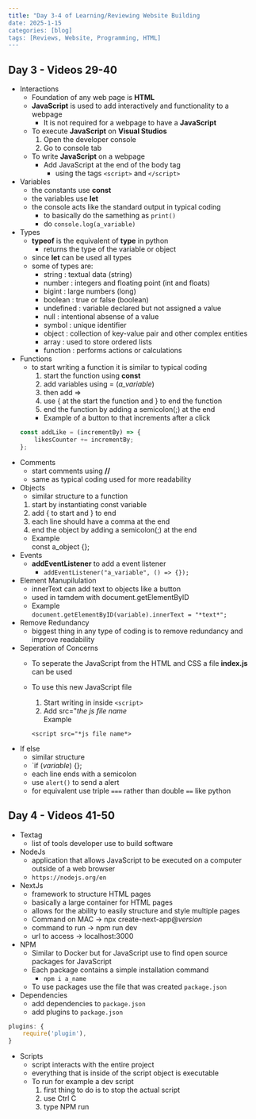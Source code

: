```yaml
---
title: "Day 3-4 of Learning/Reviewing Website Building
date: 2025-1-15
categories: [blog]
tags: [Reviews, Website, Programming, HTML]
---
```

## Day 3 - Videos 29-40
- Interactions
    - Foundation of any web page is **HTML**
    - **JavaScript** is used to add interactively and functionality to a webpage
        - It is not required for a webpage to have a **JavaScript**
    - To execute **JavaScript** on **Visual Studios**
        1. Open the developer console
        2. Go to console tab
    - To write **JavaScript** on a webpage
        - Add JavaScript at the end of the body tag 
            - using the tags `<script>` and `</script>`
- Variables
    - the constants use **const**
    - the variables use **let**
    - the console acts like the standard output in typical coding
        - to basically do the samething as `print()`
        - do `console.log(a_variable)`
- Types
    - **typeof** is the equivalent of **type** in python
        - returns the type of the variable or object
    - since **let** can be used all types
    - some of types are: 
        - string : textual data (string)
        - number : integers and floating point (int and floats)
        - bigint : large numbers (long)
        - boolean : true or false (boolean)
        - undefined : variable declared but not assigned a value
        - null : intentional absense of a value
        - symbol : unique identifier
        - object : collection of key-value pair and other complex entities
        - array : used to store ordered lists
        - function : performs actions or calculations
- Functions
    - to start writing a function it is similar to typical coding
        1. start the function using **const**
        2. add variables using = (*a_variable*)
        3. then add =>
        4. use { at the start the function and } to end the function
        5. end the function by adding a semicolon(;) at the end
        - Example of a button to that increments after a click
    ```javascript  
    const addLike = (incrementBy) => {  
        likesCounter += incrementBy;  
    };
    ```
- Comments
    - start comments using **//**
    - same as typical coding used for more readability
- Objects
    - similar structure to a function
    1. start by instantiating const variable
    2. add { to start and } to end
    3. each line should have a comma at the end
    4. end the object by adding a semicolon(;) at the end
    - Example  
    const a_object {};
- Events
    - **addEventListener** to add a event listener
        - `addEventListener("a_variable", () => {});`
- Element Manupilulation
    - innerText can add text to objects like a button
    - used in tamdem with document.getElementByID
    - Example  
    `document.getElementByID(variable).innerText = "*text*";`
- Remove Redundancy
    - biggest thing in any type of coding is to remove redundancy and improve readability
- Seperation of Concerns
    - To seperate the JavaScript from the HTML and CSS a file **index.js** can be used
    - To use this new JavaScript file
        1. Start writing in inside `<script>`
        2. Add src="*the js file name*  
        Example 
         
        `<script src="*js file name*>`
- If else
    - similar structure
    - `if (*variable*) {};
    - each line ends with a semicolon
    - use `alert()` to send a alert
    - for equivalent use triple `===` rather than double `==` like python

## Day 4 - Videos 41-50
- Textag
    - list of tools developer use to build software
- NodeJs
    - application that allows JavaScript to be executed on a computer outside of a web browser
    - `https://nodejs.org/en`
- NextJs
    - framework to structure HTML pages
    - basically a large container for HTML pages
    - allows for the ability to easily structure and style multiple pages
    - Command on MAC -> npx create-next-app@*version*
    - command to run -> npm run dev
    - url to access -> localhost:3000
- NPM
    - Similar to Docker but for JavaScript use to find open source packages for JavaScript
    - Each package contains a simple installation command
        - `npm i a_name`
    - To use packages use the file that was created `package.json`
- Dependencies
    - add dependencies to `package.json`
    - add plugins to `package.json`
```javascript
plugins: {  
    require('plugin'),  
}
```
- Scripts
    - script interacts with the entire project
    - everything that is inside of the script object is executable
    - To run for example a dev script
        1. first thing to do is to stop the actual script
        2. use Ctrl C
        3. type NPM run
